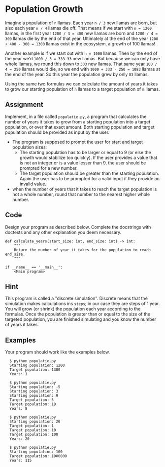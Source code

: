 # Population Growth

Imagine a population of `n` llamas. Each year `n / 3` new llamas are born, but also each year `n / 4` llamas die off. 
That means if we start with `n = 1200` llamas, in the first year `1200 / 3 = 400` new llamas are born and `1200 / 4 = 300` llamas die by the end of that year.
Ultimately at the end of the year `1200 + 400 - 300 = 1300` llamas exist in the ecosystem, a growth of 100 llamas!

Another example is if we start out with `n = 1000` llamas. Then by the end of the year we'd `1000 / 3 = 333.33` new llamas. But because we can only have whole llamas, we round this down to `333` new llamas.
That same year `100 / 4 = 250` llamas would die, so we end with `1000 + 333 - 250 = 1083` llamas at the end of the year. So this year the population grew by only `83` llamas.

Using the same two formulas we can calculate the amount of years it takes to grow our starting population of `n` llamas to a target population of `m` llamas.

## Assignment

Implement, in a file called `populatie.py`, a program that calculates the number of years it takes to grow from a starting population into a target population, or over that exact amount.
Both starting population and target population should be provided as input by the user.

* The program is supposed to prompt the user for start and target population sizes:
    * The starting population has to be larger or equal to 9 (or else the growth would stabilize too quickly). If the user provides a value that is not an integer or is a value lesser than 9, the user should be prompted for a new number.
    * The target population should be greater than the starting population. Again the user has to be prompted for a valid input if they provide an invalid value.
* when the number of years that it takes to reach the target population is not a whole number, round that number to the nearest higher whole number.

## Code

Design your program as described below. Complete the docstrings with doctests and any other explanation you deem necessary.

    def calculate_years(start_size: int, end_size: int) -> int:
        """
        Return the number of year it takes for the population to reach end_size.
        """

    if __name__ == '__main__':
        <Main program>

## Hint

This program is called a "discrete simulation". Discrete means that the simulation makes calculations ins `steps`; in our case they are steps of 1 year. You will grow (or shrink) the population each year according to the formulas. Once the population is greater than or equal to the size of the targeted population, you are finished simulating and you know the number of years it takes.

## Examples

Your program should work like the examples below.

      $ python populatie.py
      Starting population: 1200
      Target population: 1300
      Years: 1

      $ python populatie.py
      Starting population: -5
      Starting population: 3
      Starting population: 9
      Target population: 5
      Target population: 18
      Years: 8

      $ python populatie.py
      Starting population: 20
      Target population: 1
      Target population: 10
      Target population: 100
      Years: 20

      $ python populatie.py
      Starting population: 100
      Target population: 1000000
      Years: 115
